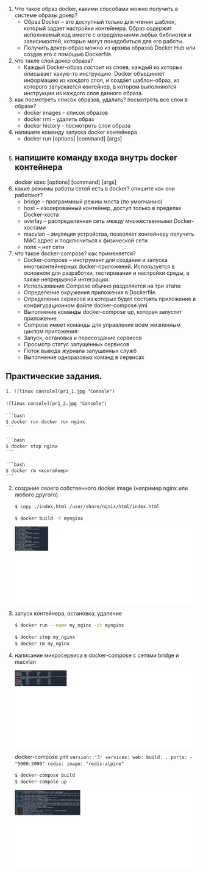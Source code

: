 1. Что такое образ docker, какими способами можно получить в системе образы докер?	
	- Образ Docker – это доступный только для чтения шаблон, который задает настройки контейнера. Образ содержит исполняемый код вместе с определениями любых библиотек и зависимостей, которые могут понадобиться для его работы. 
	- Получить докер-образ можно из архива образов Docker Hub или создав его с помощью Dockerfile.
2. что такле слой докер образа?
	- Каждый Docker-образ состоит из слоев, каждый из которых описывает какую-то инструкцию. Docker объединяет информацию из каждого слоя, и создает шаблон-образ, из которого запускается контейнер, в котором выполняются инструкции из каждого слоя данного образа.
3. как посмотреть список образов, удалить? посмотреть все слои в образе?
	- docker images - список образов
	- docker rmi <ImageName> - удалить образ
	- docker history <ImageName> - посмотреть слои образа
4. напишите команду запуска docker контейнера
	- docker run [options] <ImageName> [command] [args] 
5. напишите команду входа внутрь docker контейнера
	---
	docker exec [options] <ContainerName> [command] [args]
6. какие режимы работы сетей есть в docker? опишите как они работают?
	- bridge – программный режим моста (по умолчанию)
	- host – изолированный контейнер, доступ только в пределах Docker-хоста
	- overlay – распределенная сеть между множественными Docker-хостами 
	- macvlan – эмуляция устройства, позволяет контейнеру получить MAC адрес и подключиться к физической сети
	- none – нет сети
7. что такое docker-compose? как применяется?
	- Docker-compose – инструмент для создания и запуска многоконтейнерных docker-приложений. Используется в основном для разработки, тестирования и настройки среды, а также непрерывной интеграции.
	- Использование Compose обычно разделяется на три этапа:
	- Определение окружения приложения в Dockerfile.
	- Определение сервисов из которых будет состоять приложение в конфигурационном файле docker-compose.yml
	- Выполнение команды docker-compose up, которая запустит приложение.
	- Compose имеет команды для управления всем жизненным циклом приложения:
	- Запуск, остановка и пересоздание сервисов
	- Просмотр статус запущенных сервисов
	- Поток вывода журнала запущенных служб	
	- Выполнение одноразовых команд в сервисах
	

## Практические задания.
	
	1. ![linux console](pr1_1.jpg "Console")
	
	![linux console](pr1_2.jpg "Console")
	
	```bash
	$ docker run docker run nginx
	```
	
	```bash
	$ docker stop nginx
	```
	
	```bash
	$ docker rm <контейнер>
	```
	
2. создание своего собственного docker image (например nginx или любого другого).

	```bash
	$ copy ./index.html /user/share/ngnix/html/index.html
	```
	
	```bash
	$ docker build -t mynginx 
	```
	
	![linux console](pr2_1.jpg "Console")

3. запуск контейнера, остановка, удаление

	```bash
	$ docker run --name my_nginx -it mynginx
	```
	
	```bash
	$ docker stop my_nginx
	$ docker rm my_nginx
	```
	
4. написание микросервиса в docker-compose с сетями bridge и macvlan
	
	![linux console](pr4_1.jpg "Console")
	
	docker-compose.yml
		```
		version: '3'
		services:
		  web:
			build: .
			ports:
			  - "5000:5000"
		  redis:
			image: "redis:alpine"
		```
		
	```bash
	$ docker-compose build
	$ docker-compose up
	```
	
	![linux console](pr4_2.jpg "Console")
	
	
	